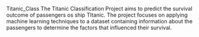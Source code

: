 Titanic_Class
The Titanic Classification Project aims to predict the survival outcome of passengers os ship TItanic. The project focuses on applying machine learning techniques to a dataset containing information about the passengers to determine the factors that influenced their survival.

